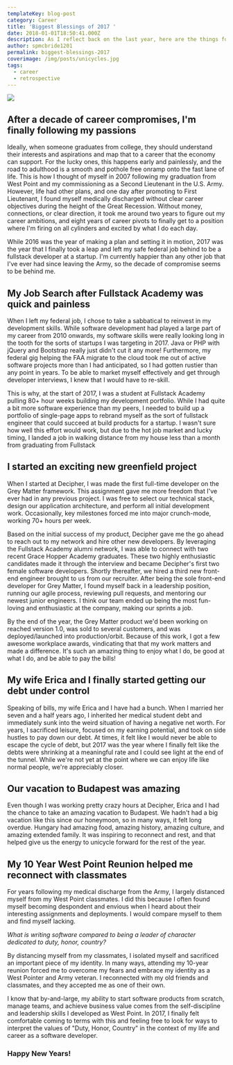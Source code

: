 ```yaml
---
templateKey: blog-post
category: Career
title: 'Biggest Blessings of 2017 '
date: 2018-01-01T18:50:41.000Z
description: As I reflect back on the last year, here are the things for which I am especially thankful for.
author: spmcbride1201
permalink: biggest-blessings-2017
coverimage: /img/posts/unicycles.jpg
tags:
  - career
  - retrospective
---
```


![](/img/posts/unicycles.jpg)

## After a decade of career compromises, I'm finally following my passions

Ideally, when someone graduates from college, they should understand their interests and aspirations and map that to a career that the economy can support. For the lucky ones, this happens early and painlessly, and the road to adulthood is a smooth and pothole free onramp onto the fast lane of life. This is how I thought of myself in 2007 following my graduation from West Point and my commissioning as a Second Lieutenant in the U.S. Army. However, life had other plans, and one day after promoting to First Lieutenant, I found myself medically discharged without clear career objectives during the height of the Great Recession. Without money, connections, or clear direction, it took me around two years to figure out my career ambitions, and eight years of career pivots to finally get to a position where I'm firing on all cylinders and excited by what I do each day.

While 2016 was the year of making a plan and setting it in motion, 2017 was the year that I finally took a leap and left my safe federal job behind to be a fullstack developer at a startup. I'm currently happier than any other job that I've ever had since leaving the Army, so the decade of compromise seems to be behind me.

## My Job Search after Fullstack Academy was quick and painless

When I left my federal job, I chose to take a sabbatical to reinvest in my development skills. While software development had played a large part of my career from 2010 onwards, my software skills were really looking long in the tooth for the sorts of startups I was targeting in 2017. Java or PHP with jQuery and Bootstrap really just didn't cut it any more! Furthermore, my federal gig helping the FAA migrate to the cloud took me out of active software projects more than I had anticipated, so I had gotten rustier than any point in years. To be able to market myself effectively and get through developer interviews, I knew that I would have to re-skill.

This is why, at the start of 2017, I was a student at Fullstack Academy pulling 80+ hour weeks building my development portfolio. While I had quite a bit more software experience than my peers, I needed to build up a portfolio of single-page apps to rebrand myself as the sort of fullstack engineer that could succeed at build products for a startup. I wasn't sure how well this effort would work, but due to the hot job market and lucky timing, I landed a job in walking distance from my house less than a month from graduating from Fullstack

## I started an exciting new greenfield project

When I started at Decipher, I was made the first full-time developer on the Grey Matter framework. This assignment gave me more freedom that I've ever had in any previous project. I was free to select our technical stack, design our application architecture, and perform all initial development work. Occasionally, key milestones forced me into major crunch-mode, working 70+ hours per week.

Based on the initial success of my product, Decipher gave me the go ahead to reach out to my network and hire other new developers. By leveraging the Fullstack Academy alumni network, I was able to connect with two recent Grace Hopper Academy graduates. These two highly enthusiastic candidates made it through the interview and became Decipher's first two female software developers. Shortly thereafter, we hired a third new front-end engineer brought to us from our recruiter. After being the sole front-end developer for Grey Matter, I found myself back in a leadership position, running our agile process, reviewing pull requests, and mentoring our newest junior engineers. I think our team ended up being the most fun-loving and enthusiastic at the company, making our sprints a job.

By the end of the year, the Grey Matter product we'd been working on reached version 1.0, was sold to several customers, and was deployed/launched into production/orbit. Because of this work, I got a few awesome workplace awards, vindicating that that my work matters and made a difference. It's such an amazing thing to enjoy what I do, be good at what I do, and be able to pay the bills!

## My wife Erica and I finally started getting our debt under control

Speaking of bills, my wife Erica and I have had a bunch. When I married her seven and a half years ago, I inherited her medical student debt and immediately sunk into the weird situation of having a negative net worth. For years, I sacrificed leisure, focused on my earning potential, and took on side hustles to pay down our debt. At times, it felt like I would never be able to escape the cycle of debt, but 2017 was the year where I finally felt like the debts were shrinking at a meaningful rate and I could see light at the end of the tunnel. While we're not yet at the point where we can enjoy life like normal people, we're appreciably closer.

## Our vacation to Budapest was amazing

Even though I was working pretty crazy hours at Decipher, Erica and I had the chance to take an amazing vacation to Budapest. We hadn't had a big vacation like this since our honeymoon, so in many ways, it felt long overdue. Hungary had amazing food, amazing history, amazing culture, and amazing extended family. It was inspiring to reconnect and rest, and that helped give us the energy to unicycle forward for the rest of the year.

## My 10 Year West Point Reunion helped me reconnect with classmates

For years following my medical discharge from the Army, I largely distanced myself from my West Point classmates. I did this because I often found myself becoming despondent and envious when I heard about their interesting assignments and deployments. I would compare myself to them and find myself lacking.

_What is writing software compared to being a leader of character dedicated to duty, honor, country?_

By distancing myself from my classmates, I isolated myself and sacrificed an important piece of my identity. In many ways, attending my 10-year reunion forced me to overcome my fears and embrace my identity as a West Pointer and Army veteran. I reconnected with my old friends and classmates, and they accepted me as one of their own.

I know that by-and-large, my ability to start software products from scratch, manage teams, and achieve business value comes from the self-discipline and leadership skills I developed as West Point. In 2017, I finally felt comfortable coming to terms with this and feeling free to look for ways to interpret the values of "Duty, Honor, Country" in the context of my life and career as a software developer.

### Happy New Years!
